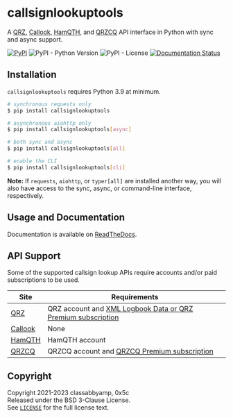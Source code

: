 # callsignlookuptools

A [QRZ](https://www.qrz.com), [Callook](https://callook.info), [HamQTH](https://www.hamqth.com), and [QRZCQ](https://www.qrzcq.com) API interface in Python with sync and async support.

[![PyPI](https://img.shields.io/pypi/v/callsignlookuptools)](https://pypi.org/project/callsignlookuptools/) ![PyPI - Python Version](https://img.shields.io/pypi/pyversions/callsignlookuptools) ![PyPI - License](https://img.shields.io/pypi/l/callsignlookuptools) [![Documentation Status](https://readthedocs.org/projects/callsignlookuptools/badge/?version=stable)](https://callsignlookuptools.readthedocs.io/en/stable/?badge=stable)

## Installation

`callsignlookuptools` requires Python 3.9 at minimum.

```sh
# synchronous requests only
$ pip install callsignlookuptools

# asynchronous aiohttp only
$ pip install callsignlookuptools[async]

# both sync and async
$ pip install callsignlookuptools[all]

# enable the CLI
$ pip install callsignlookuptools[cli]
```

**Note:** If `requests`, `aiohttp`, or `typer[all]` are installed another way, you will also have access to the sync, async, or command-line interface, respectively.

## Usage and Documentation

Documentation is available on [ReadTheDocs](https://callsignlookuptools.miaow.io/).

## API Support

Some of the supported callsign lookup APIs require accounts and/or paid subscriptions to be used.

| Site                             | Requirements                                                                                                   |
|----------------------------------|----------------------------------------------------------------------------------------------------------------|
| [QRZ](https://www.qrz.com)       | QRZ account and [XML Logbook Data or QRZ Premium subscription](https://shop.qrz.com/collections/subscriptions) |
| [Callook](https://callook.info)  | None                                                                                                           |
| [HamQTH](https://www.hamqth.com) | HamQTH account                                                                                                 |
| [QRZCQ](https://www.qrzcq.com)   | QRZCQ account and [QRZCQ Premium subscription](https://www.qrzcq.com/page/premium)                             |

## Copyright

Copyright 2021-2023 classabbyamp, 0x5c  
Released under the BSD 3-Clause License.  
See [`LICENSE`](LICENSE) for the full license text.
